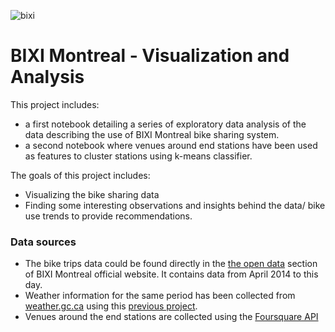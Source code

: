 ![bixi](https://upload.wikimedia.org/wikipedia/commons/5/53/Bixi_logo.svg)
# BIXI Montreal - Visualization and Analysis

This project includes:
- a first notebook detailing a series of exploratory data analysis of the data describing the use of  BIXI Montreal bike sharing system.
- a second notebook where venues around end stations have been used as features to cluster stations using k-means classifier. 

The goals of this project includes:
* Visualizing the bike sharing data 
* Finding some interesting observations and insights behind the data/ bike use trends to provide recommendations.

### Data sources
- The bike trips data could be found directly in the [the open data](https://montreal.bixi.com/en/open-data) section of BIXI Montreal official website. It contains data from April 2014 to this day.
- Weather information for the same period has been collected from [weather.gc.ca](http://climate.weather.gc.ca/) using this [previous project](https://github.com/mn9891/weather-scrap-selenium/blob/master/Weather_data_mtl_from_weather_gc_ca.ipynb).
- Venues around the end stations are collected using the [Foursquare API](https://developer.foursquare.com/)

